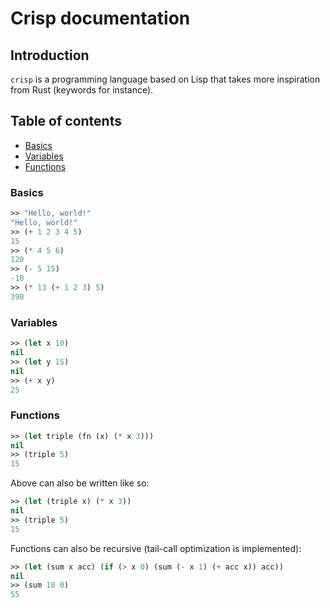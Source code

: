 # Crisp documentation

## Introduction

`crisp` is a programming language based on Lisp that takes more inspiration
from Rust (keywords for instance).

## Table of contents

- [Basics](#basics)
- [Variables](#variables)
- [Functions](#functions)

### Basics

```lisp
>> "Hello, world!"
"Hello, world!"
>> (+ 1 2 3 4 5)
15
>> (* 4 5 6)
120
>> (- 5 15)
-10
>> (* 13 (+ 1 2 3) 5)
390
```

### Variables

```lisp
>> (let x 10)
nil
>> (let y 15)
nil
>> (+ x y)
25
```

### Functions

```lisp
>> (let triple (fn (x) (* x 3)))
nil
>> (triple 5)
15
```

Above can also be written like so:

```lisp
>> (let (triple x) (* x 3))
nil
>> (triple 5)
15
```

Functions can also be recursive (tail-call optimization is implemented):

```lisp
>> (let (sum x acc) (if (> x 0) (sum (- x 1) (+ acc x)) acc))
nil
>> (sum 10 0)
55
```
